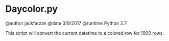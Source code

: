 # Daycolor.py

@author jackfarzan
@date 3/9/2017
@runtime Python 2.7

This script will convert the current datetime to a colored row for 1000 rows.